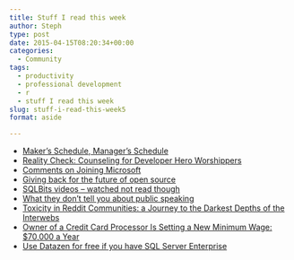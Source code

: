 ```yaml
---
title: Stuff I read this week
author: Steph
type: post
date: 2015-04-15T08:20:34+00:00
categories:
  - Community
tags:
  - productivity
  - professional development
  - r
  - stuff I read this week
slug: stuff-i-read-this-week5
format: aside

---
```

  * <a href="http://www.paulgraham.com/makersschedule.html" title="Maker's Schedule, Manager's Schedule" target="_blank">Maker&#8217;s Schedule, Manager&#8217;s Schedule</a>
  * <a href="http://www.outlierdeveloper.com/reality-check-counseling-for-developer-hero-worshippers/" title="Reality Check: Counseling for Developer Hero Worshippers" target="_blank">Reality Check: Counseling for Developer Hero Worshippers</a>
  * <a href="http://www.revolutionanalytics.com/a-message-from-our-ceo-david-rich-on-joining-microsoft" title="Comments on Joining Microsoft" target="_blank">Comments on Joining Microsoft</a>
  * <a href="https://pippinsplugins.com/giving-back-for-the-future-of-open-source/" title="Giving back for the future of open source" target="_blank">Giving back for the future of open source</a>
  * <a href="http://sqlbits.com/content/Event14?type=3&#038;size=100" title="SQLBits video archive" target="_blank">SQLBits videos &#8211; watched not read though</a>
  * <a href="http://speaking.io/deliver/what-they-dont-tell-you-about-public-speaking/" title="What they don't tell you about public speaking" target="_blank">What they don&#8217;t tell you about public speaking</a>
  * <a href="http://idibon.com/toxicity-in-reddit-communities-a-journey-to-the-darkest-depths-of-the-interwebs" title="Toxicity in Reddit Communities: a Journey to the Darkest Depths of the Interwebs" target="_blank">Toxicity in Reddit Communities: a Journey to the Darkest Depths of the Interwebs</a>
  * <a href="http://www.nytimes.com/2015/04/14/business/owner-of-gravity-payments-a-credit-card-processor-is-setting-a-new-minimum-wage-70000-a-year.html" title="Owner of a Credit Card Processor Is Setting a New Minimum Wage: $70,000 a Year" target="_blank">Owner of a Credit Card Processor Is Setting a New Minimum Wage: $70,000 a Year</a>
  * <a href="http://www.microsoft.com/en-us/server-cloud/products/sql-server-editions/sql-server-enterprise.aspx#sqlmobilebi" title="Use Datazen for free if you have SQL Server Enterprise" target="_blank">Use Datazen for free if you have SQL Server Enterprise</a>